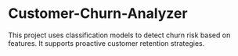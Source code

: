 # Customer-Churn-Analyzer
This project uses classification models to detect churn risk based on features. It supports proactive customer retention  strategies.
